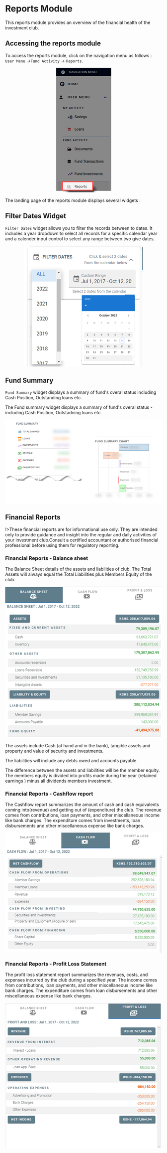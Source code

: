 #	Reports Module
This reports module provides an overview of the financial health of the investment club. 

## Accessing the reports module
To access the reports module, click on the navigation menu as follows : `User Menu` ->`Fund Activity` ->  `Reports`.

<p align="center">
    <img src="images/8.1_Reports_Menu.png" alt="Reports Menu">
</p>

The landing page of the reports module displays several widgets :

## Filter Dates Widget
`Filter Dates` widget allows you to filter the records between to dates. It includes a year dropdown to select all records for a specific calendar year and a calender input control to select any range between two give dates.

<p align="center">
    <img src="images/8.1.2_Dates_Filter.png" alt="Report Dates Filter">
</p>

## Fund Summary
`Fund Summary` widget displays a summary of fund's overal status including Cash Position, Outstanding loans etc.

The Fund summary widget displays a summary of fund's overal status - including Cash Position, Outstadning loans etc.

<p align="center">
    <img src="images/2.3_Home_Page_Fund_Summary.png " alt="Home Page Fund Summary">
</p> 

## Financial Reports

!>These financial reports are for informational use only. They are intended only to provide guidance and insight into the regular and daily activities of your investment club.Consult a certified accountant or authorised financial professional  before using them for regulatory reporting.

### Financial Reports - Balance sheet
The Balance Sheet details of the assets and liabilities of club. The Total Assets will always equal the Total Liabilities plus Members Equity of the club.
<p align="center">
    <img src="images/8.2_Reports_Bal_Sheet.png" alt="Reports Page">
</p>






The assets include Cash (at hand and in the bank), tangible assets and property and value of security and investments.

The liabilities will include any debts owed and accounts payable.

The difference between the assets and liabilities will be the member equity. The members equity is divided into profits made during the year (retained earnings ) minus all dividends members investment.

### Financial Reports - Cashflow report
The Cashflow report summarizes the amount of cash and cash equivalents coming into(revenue) and getting out of (expenditure) the club. The revenue comes from contributions, loan payments, and other miscellaneous income like bank charges. The expenditure comes from investments, loan disbursements and other miscellaneous expense like bank charges.
<p align="center">
    <img src="images/8.2_Reports_Cash_Flow.png" alt="Reports Page">
</p>

### Financial Reports - Profit Loss Statement
The profit loss statement report summarizes the revenues, costs, and expenses incurred by the club during a specified year. The income comes from contributions, loan payments, and other miscellaneous income like bank charges. The expenditure comes from loan disbursements and other miscellaneous expense like bank charges.
<p align="center">
    <img src="images/8.2_Reports_Prof_Loss.png" alt="Reports Page">
</p>
